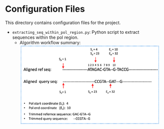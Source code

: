 # Configuration Files

This directory contains configuration files for the project.

- `extracting_seq_within_pol_region.py`: Python script to extract sequences within the pol region.
    - Algorithm workflow summary:
    ![Workflow Summary](../figures/pol_region_finder_extractor.png)
